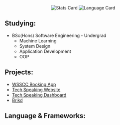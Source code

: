 <div align="center">
  <img src="http://github-profile-summary-cards.vercel.app/api/cards/stats?username=bouza1&theme=algolia" alt="Stats Card">
  <img src="http://github-profile-summary-cards.vercel.app/api/cards/repos-per-language?username=bouza1&theme=algolia" alt="Language Card">
</div>

## Studying:
- BSc(Hons) Software Engineering - Undergrad
  - Machine Learning
  - System Design
  - Application Development
  - OOP

## Projects:
- [WSSCC Booking App](https://github.com/Bouza1/booking_app)
- [Tech Speaking Website](https://github.com/Bouza1/Tech-Speaking-Website)
- [Tech Speaking Dashboard](https://github.com/Bouza1/Tech-Speaking-Dashboard)
- [Brikd](https://github.com/Bouza1/Brikd)


## Language & Frameworks:

<!---
Bouza1/Bouza1 is a ✨ special ✨ repository because its `README.md` (this file) appears on your GitHub profile.
You can click the Preview link to take a look at your changes.
<div align="center">
  <img src="http://github-profile-summary-cards.vercel.app/api/cards/profile-details?username=bouza1&theme=city_lights" alt="Profile Summary Card">
</div>
--->
